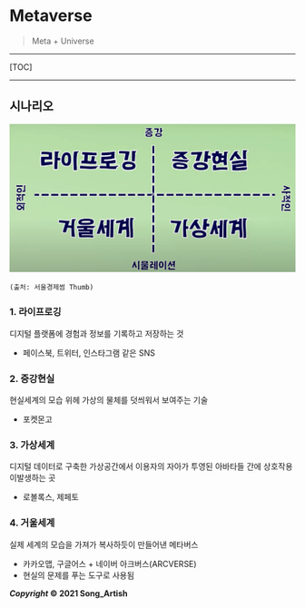 # Metaverse

> Meta + Universe

---

[TOC]

---



## 시나리오

![메타버스의 4가지 시나리오](img/metaverse.type.png)

`(출처: 서울경제썸 Thumb)`

### 1. 라이프로깅

디지털 플랫폼에 경험과 정보를 기록하고 저장하는 것

- 페이스북, 트위터, 인스타그램 같은 SNS

### 2. 증강현실

현실세계의 모습 위헤 가상의 물체를 덧씌워서 보여주는 기술

- 포켓몬고

### 3. 가상세계

디지털 데이터로 구축한 가상공간에서 이용자의 자아가 투영된 아바타들 간에 상호작용이발생하는 곳

- 로볼록스, 제페토

### 4. 거울세계

실제 세계의 모습을 가져가 복사하듯이 만들어낸 메타버스

- 카카오맵, 구글어스 + 네이버 아크버스(ARCVERSE)
- 현실의 문제를 푸는 도구로 사용됨



***Copyright* © 2021 Song_Artish**